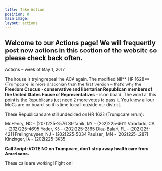 ```yaml
---
title: Take Action
position: 0
main-image: 
layout: actions
---
```


## **Welcome to our Actions page!  We will frequently post new actions in this section of the website so please check back often.**

Actions – week of May 1, 2017

The house is trying repeal the ACA again. The modified bill** HR 1628** (Trumpcare) is more draconian than the first version – that’s why the **Freedom Caucus** - **conservative and libertarian Republican members of the United States House of Representatives** - is on board. The word at this point is the Republicans just need 2 more votes to pass it. You know all our MoCs are on board, so it is time to call outside our district.

These Republicans are still undecided on HR 1628 (Trumpcare rerun):

McHenry, NC – (202)225-2576
Stefanik, NY - (202)225-4611
Valadado, CA - (202)225-4695
Yoder, KS - (202)225-2865
Diaz-Balart, FL - (202)225-4211
Frelinghuysen, NJ - (202)225-5034
Paulsen, MN - (202)225-.2871
Kinzinger, IA - (202)225-3635

**Call Script: VOTE NO on Trumpcare, don't strip away health care from Americans.**

These calls are working!  Fight on!